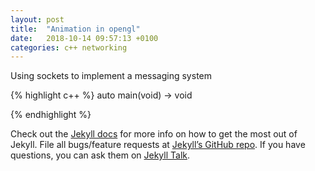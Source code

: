 ```yaml
---
layout: post
title:  "Animation in opengl"
date:   2018-10-14 09:57:13 +0100
categories: c++ networking 
---
```


Using sockets to implement a messaging system

{% highlight c++ %}
auto main(void) -> void

{% endhighlight %}

Check out the [Jekyll docs][jekyll-docs] for more info on how to get the most out of Jekyll. File all bugs/feature requests at [Jekyll’s GitHub repo][jekyll-gh]. If you have questions, you can ask them on [Jekyll Talk][jekyll-talk].

[jekyll-docs]: https://jekyllrb.com/docs/home
[jekyll-gh]:   https://github.com/jekyll/jekyll
[jekyll-talk]: https://talk.jekyllrb.com/
